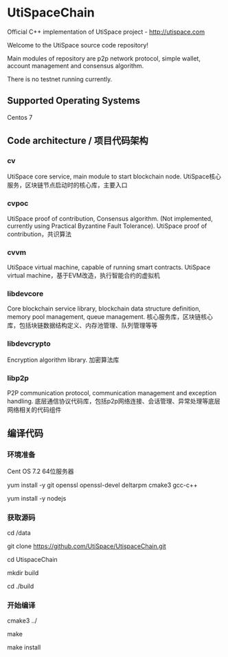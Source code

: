 # UtiSpaceChain
Official C++ implementation of UtiSpace project - <http://utispace.com>

Welcome to the UtiSpace source code repository!

Main modules of repository are p2p network protocol, simple wallet, account management and consensus algorithm.

There is no testnet running currently.

## Supported Operating Systems
Centos 7


## Code architecture / 项目代码架构
### cv
UtiSpace core service, main module to start blockchain node.
UtiSpace核心服务，区块链节点启动时的核心库，主要入口
### cvpoc
UtiSpace proof of contribution, Consensus algorithm. (Not implemented, currently using Practical Byzantine Fault Tolerance).
UtiSpace proof of contribution，共识算法
### cvvm
UtiSpace virtual machine, capable of running smart contracts.
UtiSpace virtual machine，基于EVM改造，执行智能合约的虚拟机
### libdevcore
Core blockchain service library, blockchain data structure definition, memory pool management, queue management.
核心服务库，区块链核心库，包括块链数据结构定义、内存池管理、队列管理等等
### libdevcrypto
Encryption algorithm library.
加密算法库
### libp2p
P2P communication protocol, communication management and exception handling.
底层通信协议代码库，包括p2p网络连接、会话管理、异常处理等底层网络相关的代码组件

## 编译代码
### 环境准备
Cent OS 7.2 64位服务器

yum install -y git openssl openssl-devel deltarpm cmake3 gcc-c++

yum install -y nodejs

### 获取源码
cd /data

git clone https://github.com/UtiSpace/UtispaceChain.git

cd UtispaceChain

mkdir build

cd ./build

### 开始编译
cmake3 ../

make

make install


